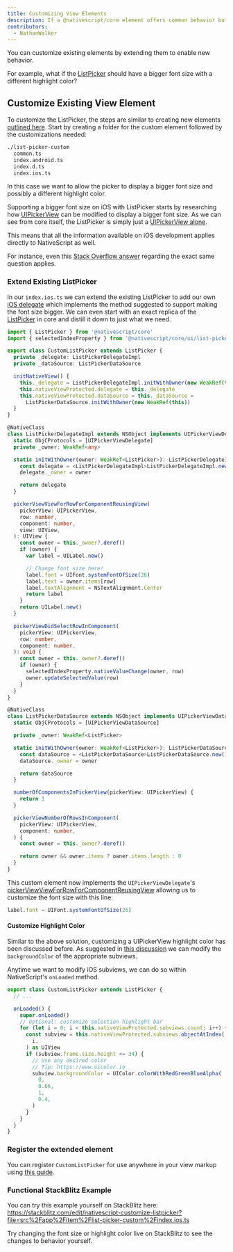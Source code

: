 ```yaml
---
title: Customizing View Elements
description: If a @nativescript/core element offers common behavior but your app needs something extra from them, you can extend them.
contributors:
  - NathanWalker
---
```


You can customize existing elements by extending them to enable new behavior.

For example, what if the [ListPicker](/ui/list-picker) should have a bigger font size with a different highlight color?

## Customize Existing View Element

To customize the ListPicker, the steps are similar to creating new elements [outlined here](/guide/create-custom-native-elements). Start by creating a folder for the custom element followed by the customizations needed:

```bash
./list-picker-custom
  common.ts
  index.android.ts
  index.d.ts
  index.ios.ts
```

In this case we want to allow the picker to display a bigger font size and possibly a different highlight color.

Supporting a bigger font size on iOS with ListPicker starts by researching how [UIPickerView](https://developer.apple.com/documentation/uikit/uipickerview?language=objc) can be modified to display a bigger font size. As we can see from core itself, the ListPicker is simply just a [UIPickerView alone](https://github.com/NativeScript/NativeScript/blob/96af6fa83e586a1c443c8b179701450d803e12aa/packages/core/ui/list-picker/index.ios.ts#L15).

This means that all the information available on iOS development applies directly to NativeScript as well.

For instance, even this [Stack Overflow answer](https://stackoverflow.com/a/48744047) regarding the exact same question applies.

### Extend Existing ListPicker

In our `index.ios.ts` we can extend the existing ListPicker to add our own [iOS delegate](https://developer.apple.com/documentation/uikit/uipickerviewdelegate?language=objc) which implements the method suggested to support making the font size bigger. We can even start with an exact replica of the [ListPicker](https://github.com/NativeScript/NativeScript/blob/main/packages/core/ui/list-picker/index.ios.ts) in core and distill it down to just what we need.

```ts
import { ListPicker } from '@nativescript/core'
import { selectedIndexProperty } from '@nativescript/core/ui/list-picker/list-picker-common'

export class CustomListPicker extends ListPicker {
  private _delegate: ListPickerDelegateImpl
  private _dataSource: ListPickerDataSource

  initNativeView() {
    this._delegate = ListPickerDelegateImpl.initWithOwner(new WeakRef(this))
    this.nativeViewProtected.delegate = this._delegate
    this.nativeViewProtected.dataSource = this._dataSource =
      ListPickerDataSource.initWithOwner(new WeakRef(this))
  }
}

@NativeClass
class ListPickerDelegateImpl extends NSObject implements UIPickerViewDelegate {
  static ObjCProtocols = [UIPickerViewDelegate]
  private _owner: WeakRef<any>

  static initWithOwner(owner: WeakRef<ListPicker>): ListPickerDelegateImpl {
    const delegate = <ListPickerDelegateImpl>ListPickerDelegateImpl.new()
    delegate._owner = owner

    return delegate
  }

  pickerViewViewForRowForComponentReusingView(
    pickerView: UIPickerView,
    row: number,
    component: number,
    view: UIView,
  ): UIView {
    const owner = this._owner?.deref()
    if (owner) {
      var label = UILabel.new()

      // Change font size here!
      label.font = UIFont.systemFontOfSize(26)
      label.text = owner.items[row]
      label.textAlignment = NSTextAlignment.Center
      return label
    }
    return UILabel.new()
  }

  pickerViewDidSelectRowInComponent(
    pickerView: UIPickerView,
    row: number,
    component: number,
  ): void {
    const owner = this._owner?.deref()
    if (owner) {
      selectedIndexProperty.nativeValueChange(owner, row)
      owner.updateSelectedValue(row)
    }
  }
}

@NativeClass
class ListPickerDataSource extends NSObject implements UIPickerViewDataSource {
  static ObjCProtocols = [UIPickerViewDataSource]

  private _owner: WeakRef<ListPicker>

  static initWithOwner(owner: WeakRef<ListPicker>): ListPickerDataSource {
    const dataSource = <ListPickerDataSource>ListPickerDataSource.new()
    dataSource._owner = owner

    return dataSource
  }

  numberOfComponentsInPickerView(pickerView: UIPickerView) {
    return 1
  }

  pickerViewNumberOfRowsInComponent(
    pickerView: UIPickerView,
    component: number,
  ) {
    const owner = this._owner?.deref()

    return owner && owner.items ? owner.items.length : 0
  }
}
```

This custom element now implements the `UIPickerViewDelegate`'s [pickerViewViewForRowForComponentReusingView](<https://developer.apple.com/documentation/uikit/uipickerviewdelegate/pickerview(_:viewforrow:forcomponent:reusing:)?language=objc>) allowing us to customize the font size with this line:

```ts
label.font = UIFont.systemFontOfSize(26)
```

#### Customize Highlight Color

Similar to the above solution, customizing a UIPickerView highlight color has been discussed before. As suggested in [this discussion](https://stackoverflow.com/a/56392417) we can modify the `backgroundColor` of the appropriate subviews.

Anytime we want to modify iOS subviews, we can do so within NativeScript's `onLoaded` method.

```ts
export class CustomListPicker extends ListPicker {
  // ...

  onLoaded() {
    super.onLoaded()
    // Optional: customize selection highlight bar
    for (let i = 0; i < this.nativeViewProtected.subviews.count; i++) {
      const subview = this.nativeViewProtected.subviews.objectAtIndex(
        i,
      ) as UIView
      if (subview.frame.size.height <= 34) {
        // Use any desired color
        // Tip: https://www.uicolor.io
        subview.backgroundColor = UIColor.colorWithRedGreenBlueAlpha(
          0,
          0.66,
          1,
          0.4,
        )
      }
    }
  }
}
```

### Register the extended element

You can register `CustomListPicker` for use anywhere in your view markup using [this guide](/guide/create-custom-native-elements).

### Functional StackBlitz Example

You can try this example yourself on StackBlitz here:
https://stackblitz.com/edit/nativescript-customize-listpicker?file=src%2Fapp%2Fitem%2Flist-picker-custom%2Findex.ios.ts

Try changing the font size or highlight color live on StackBlitz to see the changes to behavior yourself.
